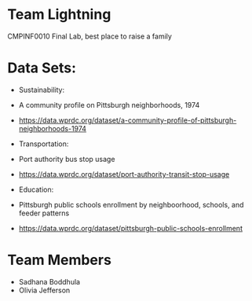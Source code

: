 # Team Lightning
CMPINF0010 Final Lab, best place to raise a family
# Data Sets:
- Sustainability:
- A community profile on Pittsburgh neighborhoods, 1974
- https://data.wprdc.org/dataset/a-community-profile-of-pittsburgh-neighborhoods-1974

- Transportation:
- Port authority bus stop usage
- https://data.wprdc.org/dataset/port-authority-transit-stop-usage

- Education:
- Pittsburgh public schools enrollment by neighboorhood, schools, and feeder patterns
- https://data.wprdc.org/dataset/pittsburgh-public-schools-enrollment

# Team Members
- Sadhana Boddhula
- Olivia Jefferson
